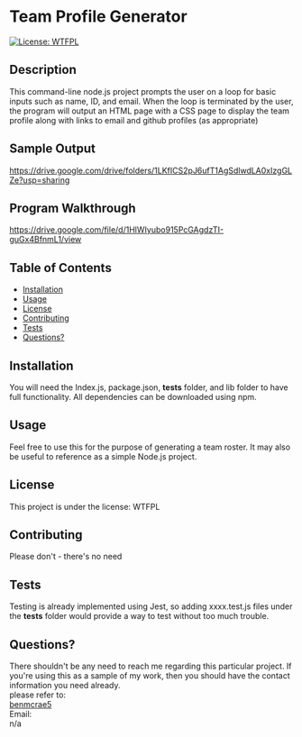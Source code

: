 # Team Profile Generator
  [![License: WTFPL](https://img.shields.io/badge/License-WTFPL-brightgreen.svg)](http://www.wtfpl.net/about/)
  ## Description
  This command-line node.js project prompts the user on a loop for basic inputs such as name, ID, and email. When the loop is terminated by the user, the program will output an HTML page with a CSS page to display the team profile along with links to email and github profiles (as appropriate)
  ## Sample Output  
  https://drive.google.com/drive/folders/1LKfICS2pJ6ufT1AgSdlwdLA0xIzgGLZe?usp=sharing  
  ## Program Walkthrough  
  https://drive.google.com/file/d/1HlWIyubo915PcGAgdzTI-guGx4BfnmL1/view  
  ## Table of Contents
  - [Installation](#installation)
  - [Usage](#usage)
  - [License](#license)
  - [Contributing](#contributing)
  - [Tests](#tests)
  - [Questions?](#questions?)
  ## Installation
  You will need the Index.js, package.json, __tests__ folder, and lib folder to have full functionality. All dependencies can be downloaded using npm.
  ## Usage
  Feel free to use this for the purpose of generating a team roster. It may also be useful to reference as a simple Node.js project.
  ## License
  This project is under the license: WTFPL
  ## Contributing
  Please don't - there's no need
  ## Tests
  Testing is already implemented using Jest, so adding xxxx.test.js files under the __tests__ folder would provide a way to test without too much trouble.
  ## Questions?
  There shouldn't be any need to reach me regarding this particular project. If you're using this as a sample of my work, then you should have the contact information you need already.   
  please refer to:  
  [benmcrae5](https://github.com/benmcrae5)  
  Email:  
  n/a
  
